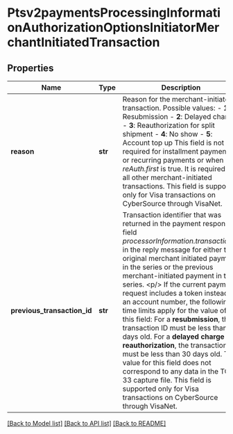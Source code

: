 # Ptsv2paymentsProcessingInformationAuthorizationOptionsInitiatorMerchantInitiatedTransaction

## Properties
Name | Type | Description | Notes
------------ | ------------- | ------------- | -------------
**reason** | **str** | Reason for the merchant-initiated transaction. Possible values:   - **1**: Resubmission  - **2**: Delayed charge  - **3**: Reauthorization for split shipment  - **4**: No show  - **5**: Account top up  This field is not required for installment payments or recurring payments or when _reAuth.first_ is true. It is required for all other merchant-initiated transactions. This field is supported only for Visa transactions on CyberSource through VisaNet.  | [optional] 
**previous_transaction_id** | **str** | Transaction identifier that was returned in the payment response field _processorInformation.transactionID_ in the reply message for either the original merchant initiated payment in the series or the previous merchant-initiated payment in the series. &lt;p/&gt; If the current payment request includes a token instead of an account number, the following time limits apply for the value of this field:  For a **resubmission**, the transaction ID must be less than 14 days old.  For a **delayed charge** or **reauthorization**, the transaction ID must be less than 30 days old.  The value for this field does not correspond to any data in the TC 33 capture file. This field is supported only for Visa transactions on CyberSource through VisaNet.  | [optional] 

[[Back to Model list]](../README.md#documentation-for-models) [[Back to API list]](../README.md#documentation-for-api-endpoints) [[Back to README]](../README.md)


